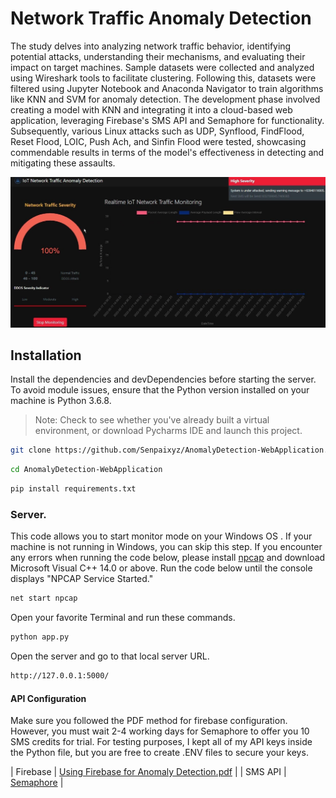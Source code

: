 # Network Traffic Anomaly Detection

The study delves into analyzing network traffic behavior, identifying potential attacks, understanding their mechanisms, and evaluating their impact on target machines. Sample datasets were collected and analyzed using Wireshark tools to facilitate clustering. Following this, datasets were filtered using Jupyter Notebook and Anaconda Navigator to train algorithms like KNN and SVM for anomaly detection. The development phase involved creating a model with KNN and integrating it into a cloud-based web application, leveraging Firebase's SMS API and Semaphore for functionality. Subsequently, various Linux attacks such as UDP, Synflood, FindFlood, Reset Flood, LOIC, Push Ach, and Sinfin Flood were tested, showcasing commendable results in terms of the model's effectiveness in detecting and mitigating these assaults.

![Anomaly Detection Severe](https://github.com/Senpaixyz/AnomalyDetection-WebApplication/blob/master/static/screenshots/AttackSimulation_Moment-severe.jpg?raw=true)


## Installation

Install the dependencies and devDependencies before starting the server. To avoid module issues, ensure that the Python version installed on your machine is Python 3.6.8.
> Note: Check to see whether you've already built a virtual environment, or download Pycharms IDE and launch this project.

```sh
git clone https://github.com/Senpaixyz/AnomalyDetection-WebApplication.git
```
```sh
cd AnomalyDetection-WebApplication
```
```sh
pip install requirements.txt
```

### Server.
This code allows you to start monitor mode on your Windows OS . If your machine is not running in Windows, you can skip this step. If you encounter any errors when running the code below, please install [npcap](https://npcap.com/) and download Microsoft Visual C++ 14.0 or above. Run the code below until the console displays "NPCAP Service Started."


```sh
net start npcap
```
Open your favorite Terminal and run these commands.

```sh
python app.py
```

Open the server and go to that local server URL.

```sh
http://127.0.0.1:5000/
```

#### API Configuration
Make sure you followed the PDF method for firebase configuration. However, you must wait 2-4 working days for Semaphore to offer you 10 SMS credits for trial. For testing purposes, I kept all of my API keys inside the Python file, but you are free to create .ENV files to secure your keys.

| Firebase  | [Using Firebase for Anomaly Detection.pdf](https://github.com/Senpaixyz/AnomalyDetection-WebApplication/tree/master/static/pdf) |
| SMS API  | [Semaphore](https://semaphore.co/#user) |



